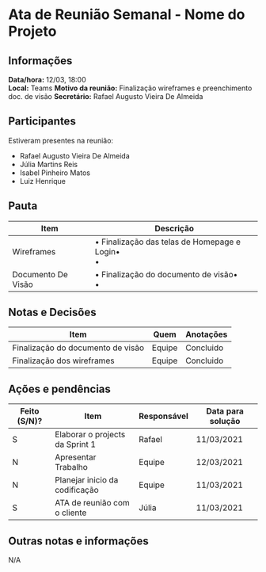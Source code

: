 # Ata de Reunião Semanal - Nome do Projeto

## Informações
**Data/hora:** 12/03, 18:00  
**Local:** Teams 
**Motivo da reunião:** Finalização wireframes e preenchimento doc. de visão
**Secretário:** Rafael Augusto Vieira De Almeida  

## Participantes
Estiveram presentes na reunião:
- Rafael Augusto Vieira De Almeida
- Júlia Martins Reis
- Isabel Pinheiro Matos
- Luiz Henrique

## Pauta

Item | Descrição
---- | ----
Wireframes | • Finalização das telas de Homepage e Login• <br>•
Documento De Visão | • Finalização do documento de visão• <br>• 

## Notas e Decisões
Item | Quem | Anotações |
---- | ---- | ---- |
Finalização do documento de visão | Equipe | Concluido |
Finalização dos wireframes | Equipe | Concluido


## Ações e pendências
| Feito (S/N)? | Item | Responsável | Data para solução |
| ---- | ---- | ---- | ---- |
| S| Elaborar o projects da Sprint 1 | Rafael | 11/03/2021 |
| N|Apresentar Trabalho | Equipe | 12/03/2021 |
| N| Planejar inicio da codificação | Equipe | 11/03/2021 |
| S| ATA de reunião com o cliente | Júlia | 11/03/2021 |

## Outras notas e informações
N/A

